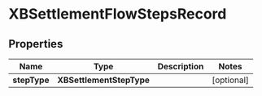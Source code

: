 

# XBSettlementFlowStepsRecord


## Properties

| Name | Type | Description | Notes |
|------------ | ------------- | ------------- | -------------|
|**stepType** | **XBSettlementStepType** |  |  [optional] |



